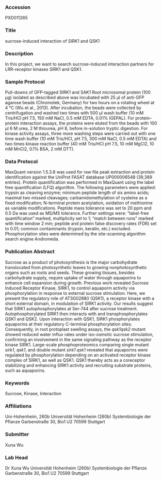 ### Accession
PXD011265

### Title
sucrose-induced interaction of SIRK1 and QSK1

### Description
In this project, we want to search sucrose-induced interaction partners for LRR-receptor kinases SIRK1 and QSK1.

### Sample Protocol
Pull-downs of GFP-tagged SIRK1 and SAK1 Root microsomal protein (100 µg) isolated as described above was incubated with 25 µl of anti-GFP agarose beads (Chromotek, Germany) for two hours on a rotating wheel at 4 °C (Wu et al., 2013). After incubation, the beads were collected by centrifugation and washed two times with 500 µl wash buffer (10 mM Tris/HCl pH 7.5, 150 mM NaCl, 0.5 mM EDTA, 0.01% IGEPAL). For protein–protein interaction assays, the proteins were eluted from the beads with 100 µl 6 M urea, 2 M thiourea, pH 8, before in-solution tryptic digestion. For kinase activity assays, three more washing steps were carried out with one time wash buffer (10 mM Tris/HCl, pH 7.5, 300 mM NaCl, 0.5 mM EDTA) and two times kinase reaction buffer (40 mM Tris/HCl pH 7.5, 10 mM MgCl2, 10 mM MnCl2,  0.1% BSA, 2 mM DTT).

### Data Protocol
MaxQuant version 1.5.3.8 was used for raw file peak extraction and protein identification against the UniProt FASAT database UP000006548 (39,389 entries). Protein quantification was performed in MaxQuant using the label free quantification (LFQ) algorithm. The following parameters were applied: trypsin as cleaving enzyme; minimum peptide length of six amino acids; maximal two missed cleavages; carbamidomethylation of cysteine as a fixed modification; N-terminal protein acetylation, oxidation of methionine as variable modifications. Peptide mass tolerance was set to 20 ppm and 0.5 Da was used as MS/MS tolerance. Further settings were: “label-free quantification” marked, multiplicity set to 1; “match between runs” marked with time window 2 min; peptide and protein false discovery rates (FDR) set to 0.01; common contaminants (trypsin, keratin, etc.) excluded. Phosphorylation sites were determined by the site-scanning algorithm search engine Andromeda.

### Publication Abstract
Sucrose as a product of photosynthesis is the major carbohydrate translocated from photosynthetic leaves to growing nonphotosynthetic organs such as roots and seeds. These growing tissues, besides carbohydrate supply, require uptake of water through aquaporins to enhance cell expansion during growth. Previous work revealed Sucrose Induced Receptor Kinase, SIRK1, to control aquaporin activity via phosphorylation in response to external sucrose stimulation. Here, we present the regulatory role of AT3G02880 (QSK1), a receptor kinase with a short external domain, in modulation of SIRK1 activity. Our results suggest that SIRK1 autophosphorylates at Ser-744 after sucrose treatment. Autophosphorylated SIRK1 then interacts with and transphosphorylates QSK1 and QSK2. Upon interaction with QSK1, SIRK1 phosphorylates aquaporins at their regulatory C-terminal phosphorylation sites. Consequently, in root protoplast swelling assays, the <i>qsk1qsk2</i> mutant showed reduced water influx rates under iso-osmotic sucrose stimulation, confirming an involvement in the same signaling pathway as the receptor kinase SIRK1. Large-scale phosphoproteomics comparing single mutant <i>sirk1</i>, <i>qsk1</i>, and double mutant <i>sirk1 qsk1</i> revealed that aquaporins were regulated by phosphorylation depending on an activated receptor kinase complex of SIRK1, as well as QSK1. QSK1 thereby acts as a coreceptor stabilizing and enhancing SIRK1 activity and recruiting substrate proteins, such as aquaporins.

### Keywords
Sucrose, Kinase, Interaction

### Affiliations
Uni-Hohenheim, 260b
Universität Hohenheim (260b) Systembiologie der Pflanze Garbenstraße 30, Bio1 U2 70599 Stuttgart

### Submitter
Xuna Wu

### Lab Head
Dr Xuna Wu
Universität Hohenheim (260b) Systembiologie der Pflanze Garbenstraße 30, Bio1 U2 70599 Stuttgart


